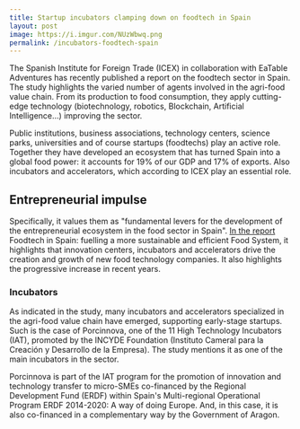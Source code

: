 ```yaml
---
title: Startup incubators clamping down on foodtech in Spain
layout: post
image: https://i.imgur.com/NUzWbwq.png
permalink: /incubators-foodtech-spain
---
```


The Spanish Institute for Foreign Trade (ICEX) in collaboration with EaTable Adventures has recently published a report on the foodtech sector in Spain. The study highlights the varied number of agents involved in the agri-food value chain. From its production to food consumption, they apply cutting-edge technology (biotechnology, robotics, Blockchain, Artificial Intelligence...) improving the sector.

Public institutions, business associations, technology centers, science parks, universities and of course startups (foodtechs) play an active role. Together they have developed an ecosystem that has turned Spain into a global food power: it accounts for 19% of our GDP and 17% of exports. Also incubators and accelerators, which according to ICEX play an essential role.

## Entrepreneurial impulse

Specifically, it values them as "fundamental levers for the development of the entrepreneurial ecosystem in the food sector in Spain". [In the report](https://www.foodswinesfromspain.com/spanishfoodwine/wcm/idc/groups/public/documents/documento_anexo/mdix/ody5/~edisp/dax2021869589.pdf) Foodtech in Spain: fuelling a more sustainable and efficient Food System, it highlights that innovation centers, incubators and accelerators drive the creation and growth of new food technology companies. It also highlights the progressive increase in recent years.

### Incubators

As indicated in the study, many incubators and accelerators specialized in the agri-food value chain have emerged, supporting early-stage startups. Such is the case of Porcinnova, one of the 11 High Technology Incubators (IAT), promoted by the INCYDE Foundation (Instituto Cameral para la Creación y Desarrollo de la Empresa). The study mentions it as one of the main incubators in the sector.

Porcinnova is part of the IAT program for the promotion of innovation and technology transfer to micro-SMEs co-financed by the Regional Development Fund (ERDF) within Spain's Multi-regional Operational Program ERDF 2014-2020: A way of doing Europe. And, in this case, it is also co-financed in a complementary way by the Government of Aragon.
